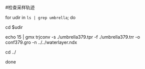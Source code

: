 #检查采样轨迹

for udir in `ls | grep umbrella`; do 

  cd $udir

  echo 15 | gmx trjconv -s ./umbrella379.tpr -f ./umbrella379.trr -o conf379.gro -n ../../waterlayer.ndx

  cd ../

done

